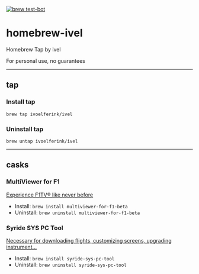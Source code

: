 [![brew test-bot](https://github.com/IvoElferink/homebrew-ivel/actions/workflows/tests.yml/badge.svg?branch=main)](https://github.com/IvoElferink/homebrew-ivel/actions/workflows/tests.yml)

# homebrew-ivel
Homebrew Tap by ivel

For personal use, no guarantees

---
## tap
### Install tap
`brew tap ivoelferink/ivel`

### Uninstall tap
`brew untap ivoelferink/ivel`

---
## casks
### MultiViewer for F1
[Experience F1TV® like never before](https://beta.f1mv.com)
- Install: `brew install multiviewer-for-f1-beta`
- Uninstall: `brew uninstall multiviewer-for-f1-beta`

### Syride SYS PC Tool
[Necessary for downloading flights, customizing screens, upgrading instrument...](https://www.syride.com)
- Install: `brew install syride-sys-pc-tool`
- Uninstall: `brew uninstall syride-sys-pc-tool`
